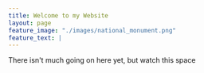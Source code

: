 ```yaml
---
title: Welcome to my Website
layout: page
feature_image: "./images/national_monument.png"
feature_text: |
---
```


There isn't much going on here yet, but watch this space
